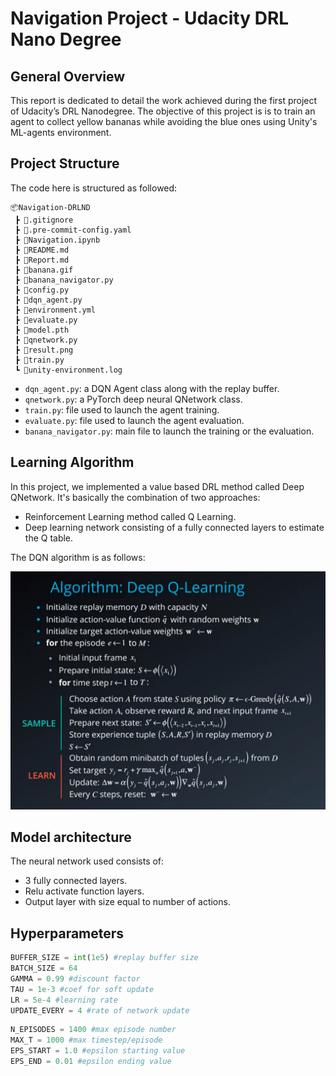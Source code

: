 # Navigation Project - Udacity DRL Nano Degree

## General Overview

This report is dedicated to detail the work achieved during the first project of Udacity’s DRL Nanodegree.
The objective of this project is is to train an agent to collect yellow bananas while avoiding the blue ones using Unity's ML-agents environment.

## Project Structure
The code here is structured as followed:

```
📦Navigation-DRLND
 ┣ 📜.gitignore
 ┣ 📜.pre-commit-config.yaml
 ┣ 📜Navigation.ipynb
 ┣ 📜README.md
 ┣ 📜Report.md
 ┣ 📜banana.gif
 ┣ 📜banana_navigator.py
 ┣ 📜config.py
 ┣ 📜dqn_agent.py
 ┣ 📜environment.yml
 ┣ 📜evaluate.py
 ┣ 📜model.pth
 ┣ 📜qnetwork.py
 ┣ 📜result.png
 ┣ 📜train.py
 ┗ 📜unity-environment.log
 ```

 - `dqn_agent.py`: a DQN Agent class along with the replay buffer.
 - `qnetwork.py`: a PyTorch deep neural QNetwork class.
 - `train.py`: file used to launch the agent training.
 - `evaluate.py`: file used to launch the agent evaluation.
 - `banana_navigator.py`: main file to launch the training or the evaluation.

 ## Learning Algorithm

 In this project, we implemented a value based DRL method called Deep QNetwork. It's basically the combination of two approaches:
- Reinforcement Learning method called Q Learning.
- Deep learning network consisting of a fully connected layers to estimate the Q table.

The DQN algorithm is as follows:

![DQN algo](dqn.png)

## Model architecture
The neural network used consists of:
- 3 fully connected layers.
- Relu activate function layers.
- Output layer with size equal to number of actions.

## Hyperparameters

```python
BUFFER_SIZE = int(1e5) #replay buffer size
BATCH_SIZE = 64
GAMMA = 0.99 #discount factor
TAU = 1e-3 #coef for soft update
LR = 5e-4 #learning rate
UPDATE_EVERY = 4 #rate of network update
```

```python
N_EPISODES = 1400 #max episode number
MAX_T = 1000 #max timestep/episode
EPS_START = 1.0 #epsilon starting value
EPS_END = 0.01 #epsilon ending value
```
